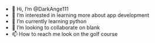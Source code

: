- 👋 Hi, I’m @DarkAnge111
- 👀 I’m interested in learning more about app development
- 🌱 I’m currently learning python
- 💞️ I’m looking to collaborate on blank
- 📫 How to reach me look on the golf course

<!---
DarkAnge111/DarkAnge111 is a ✨ special ✨ repository because its `README.md` (this file) appears on your GitHub profile.
You can click the Preview link to take a look at your changes.
--->
